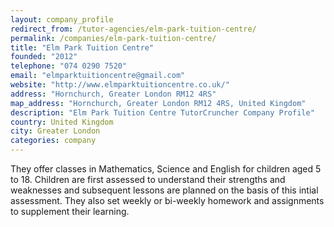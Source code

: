 ```yaml
---
layout: company_profile
redirect_from: /tutor-agencies/elm-park-tuition-centre/
permalink: /companies/elm-park-tuition-centre/
title: "Elm Park Tuition Centre"
founded: "2012"
telephone: "074 0290 7520"
email: "elmparktuitioncentre@gmail.com"
website: "http://www.elmparktuitioncentre.co.uk/"
address: "Hornchurch, Greater London RM12 4RS"
map_address: "Hornchurch, Greater London RM12 4RS, United Kingdom"
description: "Elm Park Tuition Centre TutorCruncher Company Profile"
country: United Kingdom
city: Greater London
categories: company
---
```

They offer classes in Mathematics, Science and English for children aged 5 to 18. Children are first assessed to
understand their strengths and weaknesses and subsequent lessons are planned on the basis of this intial assessment.
They also set weekly or bi-weekly homework and assignments to supplement their learning.
